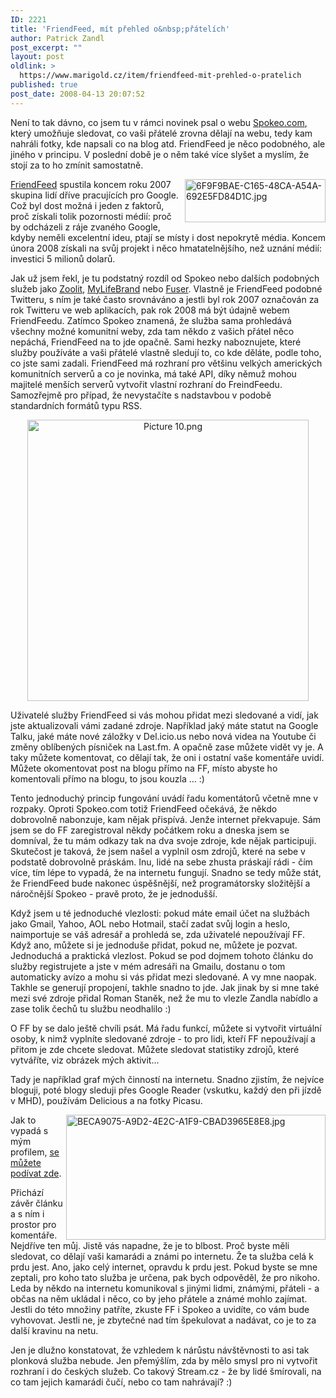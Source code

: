 ```yaml
---
ID: 2221
title: 'FriendFeed, mít přehled o&nbsp;přátelích'
author: Patrick Zandl
post_excerpt: ""
layout: post
oldlink: >
  https://www.marigold.cz/item/friendfeed-mit-prehled-o-pratelich
published: true
post_date: 2008-04-13 20:07:52
---
```

Není to tak dávno, co jsem tu v rámci novinek psal o webu <a href="http://www.spokeo.com">Spokeo.com</a>, který umožňuje sledovat, co vaši přátelé zrovna dělají na webu, tedy kam nahráli fotky, kde napsali co na blog atd. FriendFeed je něco podobného, ale jiného v principu. V poslední době je o něm také více slyšet a myslím, že stojí za to ho zmínit samostatně. 

<img src="http://www.marigold.cz/wp-content/uploads//6F9F9BAE-C165-48CA-A54A-692E5FD84D1C.jpg" alt="6F9F9BAE-C165-48CA-A54A-692E5FD84D1C.jpg" border="0" width="225" height="69" align="right" /><a href="http://www.friendfeed.com">FriendFeed</a> spustila koncem roku 2007 skupina lidí dříve pracujících pro Google. Což byl dost možná i jeden z faktorů, proč získali tolik pozornosti médií: proč by odcházeli z ráje zvaného Google, kdyby neměli excelentní ideu, ptají se místy i dost nepokrytě média. Koncem února 2008 získali na svůj projekt i něco hmatatelnějšího, než uznání médií: investici 5 milionů dolarů. 

Jak už jsem řekl, je tu podstatný rozdíl od Spokeo nebo dalších podobných služeb jako  <a href="http://www.zoolit.com/">Zoolit</a>, <a href="http://www.mylifebrand.com/">MyLifeBrand</a> nebo <a href="http://www.fuser.com/">Fuser</a>. Vlastně je FriendFeed podobné Twitteru, s ním je také často srovnáváno a jestli byl rok 2007 označován za rok Twitteru ve web aplikacích, pak rok 2008 má být údajně webem FriendFeedu. Zatímco Spokeo znamená, že služba sama prohledává všechny možné komunitní weby, zda tam někdo z vašich přátel něco nepáchá, FriendFeed na to jde opačně. Sami hezky naboznujete, které služby používáte a vaši přátelé vlastně sledují to, co kde děláte, podle toho, co jste sami zadali. FriendFeed má rozhraní pro většinu velkých amerických komunitních serverů a co je novinka, má také API, díky němuž mohou majitelé menších serverů vytvořit vlastní rozhraní do FreindFeedu. Samozřejmě pro případ, že nevystačíte s nadstavbou v podobě standardních formátů typu RSS. 

<div style="text-align:center;"><img src="http://www.marigold.cz/wp-content/uploads//Picture 101.png" alt="Picture 10.png" border="0" width="450" /></div>

Uživatelé služby FriendFeed si vás mohou přidat mezi sledované a vidí, jak jste aktualizovali vámi zadané zdroje. Například jaký máte statut na Google Talku, jaké máte nové záložky v Del.icio.us nebo nová videa na Youtube či změny oblíbených písniček na Last.fm. A opačně zase můžete vidět vy je. A taky můžete komentovat, co dělají tak, že oni i ostatní vaše komentáře uvidí. Můžete okomentovat post na blogu přímo na FF, místo abyste ho komentovali přímo na blogu, to jsou kouzla ... :)

Tento jednoduchý princip fungování uvádí řadu komentátorů včetně mne v rozpaky. Oproti Spokeo.com totiž FriendFeed očekává, že někdo dobrovolně nabonzuje, kam nějak přispívá. Jenže internet překvapuje. Sám jsem se do FF zaregistroval někdy počátkem roku a dneska jsem se domníval, že tu mám odkazy tak na dva svoje zdroje, kde nějak participuji. Skutečost je taková, že jsem našel a vyplnil osm zdrojů, které na sebe v podstatě dobrovolně práskám. Inu, lidé na sebe zhusta práskají rádi - čím více, tím lépe to vypadá, že na internetu fungují. Snadno se tedy může stát, že FriendFeed bude nakonec úspěšnější, než programátorsky složitější a náročnější Spokeo - pravě proto, že je jednodušší. 

Když jsem u té jednoduché vlezlosti: pokud máte email účet na službách jako Gmail, Yahoo, AOL nebo Hotmail, stačí zadat svůj login a heslo, naimportuje se váš adresář a prohledá se, zda uživatelé nepoužívají FF. Když ano, můžete si je jednoduše přidat, pokud ne, můžete je pozvat. Jednoduchá a praktická vlezlost. Pokud se pod dojmem tohoto článku do služby registrujete a jste v mém adresáři na Gmailu, dostanu o tom automaticky avízo a mohu si vás přidat mezi sledované. A vy mne naopak. Takhle se generují propojení, takhle snadno to jde. Jak jinak by si mne také mezi své zdroje přidal Roman Staněk, než že mu to vlezle Zandla nabídlo a zase tolik čechů tu službu neodhalilo :)

O FF by se dalo ještě chvíli psát. Má řadu funkcí, můžete si vytvořit virtuální osoby, k nimž vyplníte sledované zdroje - to pro lidi, kteří FF nepoužívají a přitom je zde chcete sledovat. Můžete sledovat statistiky zdrojů, které vytváříte, viz obrázek mých aktivit... 

Tady je například graf mých činností na internetu. Snadno zjistím, že nejvíce bloguji, poté blogy sleduji přes Google Reader (vskutku, každý den při jízdě v MHD), používám Delicious a na fotky Picasu. 

<img src="http://www.marigold.cz/wp-content/uploads//BECA9075-A9D2-4E2C-A1F9-CBAD3965E8E8.jpg" alt="BECA9075-A9D2-4E2C-A1F9-CBAD3965E8E8.jpg" border="0" width="415" height="200" align="right" /> 

Jak to vypadá s mým profilem, <a href="http://friendfeed.com/tangero">se můžete podívat zde</a>. 

Přichází závěr článku a s ním i prostor pro komentáře. Nejdříve ten můj. Jistě vás napadne, že je to blbost. Proč byste měli sledovat, co dělají vaši kamarádi a známi po internetu. Že ta služba celá k prdu jest. Ano, jako celý internet, opravdu k prdu jest. Pokud byste se mne zeptali, pro koho tato služba je určena, pak bych odpověděl, že pro nikoho. Leda by někdo na internetu komunikoval s jinými lidmi, známými, přáteli - a občas na něm ukládal i něco, co by jeho přátele a známé mohlo zajímat. Jestli do této množiny patříte, zkuste FF i Spokeo a uvidíte, co vám bude vyhovovat. Jestli ne, je zbytečné nad tím špekulovat a nadávat, co je to za další kravinu na netu. 

Jen je dlužno konstatovat, že vzhledem k nárůstu návštěvnosti to asi tak plonková služba nebude. Jen přemýšlím, zda by mělo smysl pro ni vytvořit rozhraní i do českých služeb. Co takový Stream.cz - že by lidé šmírovali, na co tam jejich kamarádi čučí, nebo co tam nahrávají? :)